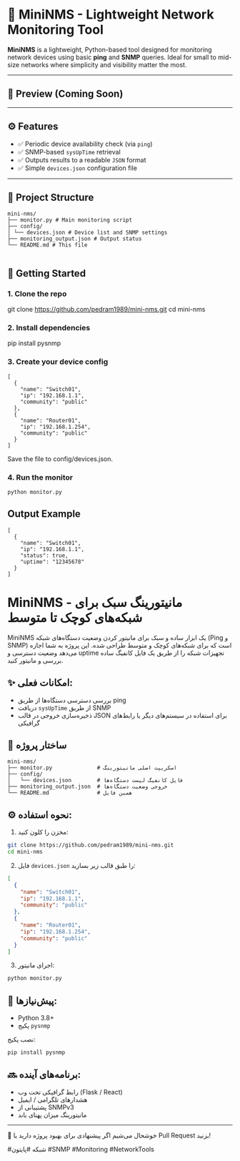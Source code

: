 # 🚦 MiniNMS - Lightweight Network Monitoring Tool

**MiniNMS** is a lightweight, Python-based tool designed for monitoring network devices using basic **ping** and **SNMP** queries. Ideal for small to mid-size networks where simplicity and visibility matter the most.

---

## 📸 Preview (Coming Soon)


---

## ⚙️ Features

- ✅ Periodic device availability check (via `ping`)
- ✅ SNMP-based `sysUpTime` retrieval
- ✅ Outputs results to a readable `JSON` format
- ✅ Simple `devices.json` configuration file

---

## 📁 Project Structure

```
mini-nms/
├── monitor.py # Main monitoring script
├── config/
│ └── devices.json # Device list and SNMP settings
├── monitoring_output.json # Output status
└── README.md # This file


```

## 🚀 Getting Started

### 1. Clone the repo


git clone https://github.com/pedram1989/mini-nms.git
cd mini-nms

### 2. Install dependencies
pip install pysnmp


### 3. Create your device config
```
[
  {
    "name": "Switch01",
    "ip": "192.168.1.1",
    "community": "public"
  },
  {
    "name": "Router01",
    "ip": "192.168.1.254",
    "community": "public"
  }
]
```



Save the file to config/devices.json.

### 4. Run the monitor
```
python monitor.py
```


##  Output Example
```
[
  {
    "name": "Switch01",
    "ip": "192.168.1.1",
    "status": true,
    "uptime": "12345678"
  }
]
```




# MiniNMS - مانیتورینگ سبک برای شبکه‌های کوچک تا متوسط

MiniNMS یک ابزار ساده و سبک برای مانیتور کردن وضعیت دستگاه‌های شبکه (Ping و SNMP) است که برای شبکه‌های کوچک و متوسط طراحی شده. این پروژه به شما اجازه می‌دهد وضعیت دسترسی و uptime تجهیزات شبکه را از طریق یک فایل کانفیگ ساده بررسی و مانیتور کنید.

## ✨ امکانات فعلی:
- بررسی دسترسی دستگاه‌ها از طریق ping
- دریافت `sysUpTime` از طریق SNMP
- ذخیره‌سازی خروجی در قالب JSON برای استفاده در سیستم‌های دیگر یا رابط‌های گرافیکی

## 📁 ساختار پروژه
```
mini-nms/
├── monitor.py              # اسکریپت اصلی مانیتورینگ
├── config/
│   └── devices.json        # فایل کانفیگ لیست دستگاه‌ها
├── monitoring_output.json  # خروجی وضعیت دستگاه‌ها
└── README.md               # همین فایل
```

## ⚙️ نحوه استفاده:
1. مخزن را کلون کنید:
```bash
git clone https://github.com/pedram1989/mini-nms.git
cd mini-nms
```

2. فایل `devices.json` را طبق قالب زیر بسازید:
```json
[
  {
    "name": "Switch01",
    "ip": "192.168.1.1",
    "community": "public"
  },
  {
    "name": "Router01",
    "ip": "192.168.1.254",
    "community": "public"
  }
]
```

3. اجرای مانیتور:
```bash
python monitor.py
```

## 🐍 پیش‌نیازها:
- Python 3.8+
- پکیج `pysnmp`

نصب پکیج:
```bash
pip install pysnmp
```

## 🔜 برنامه‌های آینده:
- رابط گرافیکی تحت وب (Flask / React)
- هشدارهای تلگرامی / ایمیل
- پشتیبانی از SNMPv3
- مانیتورینگ میزان پهنای باند

---

🤝 خوشحال می‌شیم اگر پیشنهادی برای بهبود پروژه دارید یا Pull Request بزنید!

#شبکه #پایتون #SNMP #Monitoring #NetworkTools
